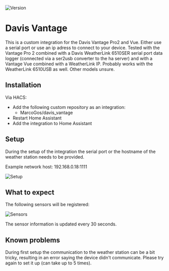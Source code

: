 ![Version](https://img.shields.io/github/v/release/MarcoGos/davis_vantage?include_prereleases)

# Davis Vantage

This is a custom integration for the Davis Vantage Pro2 and Vue. Either use a serial port or use an ip adress to connect to your device. Tested with the Vantage Pro 2 combined with a Davis WeatherLink 6510SER serial port data logger (connected via a ser2usb converter to the ha server) and with a Vantage Vue combined with a WeatherLink IP. Probably works with the WeatherLink 6510USB as well. Other models unsure.

## Installation

Via HACS:

- Add the following custom repository as an integration:
    - MarcoGos/davis_vantage
- Restart Home Assistant
- Add the integration to Home Assistant

## Setup

During the setup of the integration the serial port or the hostname of the weather station needs to be provided.

Example network host: 192.168.0.18:1111

![Setup](/assets/setup.png)

## What to expect

The following sensors will be registered:

![Sensors](/assets/sensors.png)

The sensor information is updated every 30 seconds.

## Known problems

During first setup the communication to the weather station can be a bit tricky, resulting in an error saying the device didn't communicate. Please try again to set it up (can take up to 5 times).
